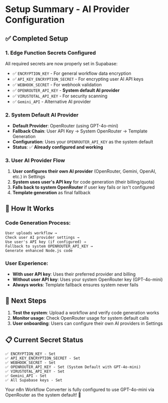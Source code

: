 # Setup Summary - AI Provider Configuration

## ✅ Completed Setup

### 1. **Edge Function Secrets Configured**
All required secrets are now properly set in Supabase:

- ✅ `ENCRYPTION_KEY` - For general workflow data encryption
- ✅ `API_KEY_ENCRYPTION_SECRET` - For encrypting user AI API keys  
- ✅ `WEBHOOK_SECRET` - For webhook validation
- ✅ `OPENROUTER_API_KEY` - **System default AI provider**
- ✅ `VIRUSTOTAL_API_KEY` - For security scanning
- ✅ `Gemini_API` - Alternative AI provider

### 2. **System Default AI Provider**
- **Default Provider**: OpenRouter (using GPT-4o-mini)
- **Fallback Chain**: User API Key → System OpenRouter → Template Generation
- **Configuration**: Uses your `OPENROUTER_API_KEY` as the system default
- **Status**: ✅ **Already configured and working**

### 3. **User AI Provider Flow**
1. **User configures their own AI provider** (OpenRouter, Gemini, OpenAI, etc.) in Settings
2. **System uses user's API key** for code generation (their billing/quota)
3. **Falls back to system OpenRouter** if user key fails or isn't configured
4. **Template generation** as final fallback

## 🔧 How It Works

### Code Generation Process:
```
User uploads workflow → 
Check user AI provider settings → 
Use user's API key (if configured) → 
Fallback to system OPENROUTER_API_KEY → 
Generate enhanced Node.js code
```

### User Experience:
- **With user API key**: Uses their preferred provider and billing
- **Without user API key**: Uses your system OpenRouter key (GPT-4o-mini)
- **Always works**: Template fallback ensures system never fails

## 🚀 Next Steps

1. **Test the system**: Upload a workflow and verify code generation works
2. **Monitor usage**: Check OpenRouter usage for system default calls
3. **User onboarding**: Users can configure their own AI providers in Settings

## 📋 Current Secret Status

```
✅ ENCRYPTION_KEY - Set
✅ API_KEY_ENCRYPTION_SECRET - Set  
✅ WEBHOOK_SECRET - Set
✅ OPENROUTER_API_KEY - Set (System Default with GPT-4o-mini)
✅ VIRUSTOTAL_API_KEY - Set
✅ Gemini_API - Set
✅ All Supabase keys - Set
```

Your n8n Workflow Converter is fully configured to use GPT-4o-mini via OpenRouter as the system default! 🎉